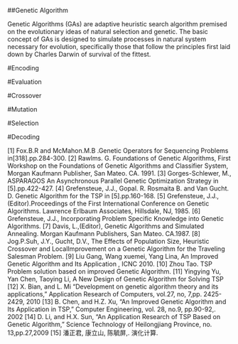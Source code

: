 ##Genetic Algorithm

Genetic Algorithms (GAs) are adaptive heuristic search algorithm premised on the
evolutionary ideas of natural selection and genetic. The basic concept of GAs is
designed to simulate processes in natural system necessary for evolution,
specifically those that follow the principles first laid down by Charles Darwin
of survival of the fittest.


#Encoding
    
#Evaluation

#Crossover

#Mutation

#Selection

#Decoding

[1] Fox.B.R and McMahon.M.B .Genetic Operators for Sequencing Problems
in[318].pp.284-300.
[2] Rawlms. G. Foundations of Genetic Algorithms, First Workshop on the
Foundations of Genetic Algorithms and Classifier System, Morgan Kaufmann
Publisher, San Mateo. CA. 1991.
[3] Gorges-Schlewer, M., ASPARAGOS An Asynchronous Parallel Genetic Optimization
Strategy in [5].pp.422-427.
[4] Grefensteue, J.J., Gopal. R. Rosmaita B. and Van Gucht. D. Genetic Algorithm
for the TSP in [5].pp.160-168.
[5] Grefensteue, J.J., (Editor).Proceedings of the First International
Conference on Genetic Algorithms. Lawrence Erlbaum Associates, Hillsdale, NJ,
1985.
[6] Grefensteue, J.J., Incorporating Problem Specific Knowledge into Genetic
Algorithms. 
[7] Davis, L.,(Editor), Genetic Algorithms and Simulated Annealing. Morgan
Kaufmann Publishers, San Mateo. CA.1987.
[8] Jog.P.Suh, J.Y., Gucht, D.V., The Effects of Population Size, Heuristic
Crossover and LocalImprovement on a Genetic Algorithm for the Traveling Salesman
Problem.
[9] Liu Gang, Wang xuemei, Yang Lina, An Improved Genetic Algorithm and Its
Application , ICNC 2010.
[10] Zhou Tao. TSP Problem solution based on improved Genetic Algorithm.
[11] Yingying Yu, Yan Chen, Taoying Li, A New Design of Genetic Algorithm for
Solving TSP
[12] X. Bian, and L. Mi “Development on genetic algorithm theory and its
applications,” Application Research of Computers, vol.27, no, 7,pp. 2425-2429,
2010
[13] B. Chen, and H.Z. Xu, “An Improved Genetic Algorithm and Its Application in
TSP,” Computer Engineering, vol. 28, no.9, pp.90-92,. 2002
[14] D. Li, and H.X. Sun, “An Application Research of TSP Based on Genetic
Algorithm,” Science Technology of Heilongjiang Province, no. 13,pp.27,2009
[15] 潘正君, 康立山, 陈毓屏,. 演化计算.


